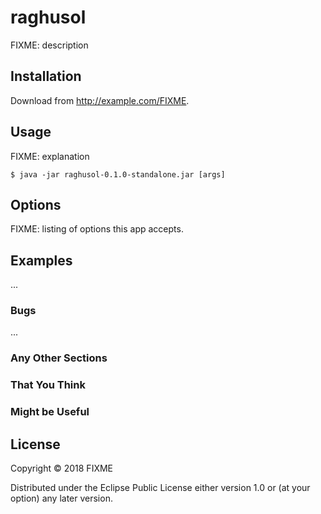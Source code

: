 # raghusol

FIXME: description

## Installation

Download from http://example.com/FIXME.

## Usage

FIXME: explanation

    $ java -jar raghusol-0.1.0-standalone.jar [args]

## Options

FIXME: listing of options this app accepts.

## Examples

...

### Bugs

...

### Any Other Sections
### That You Think
### Might be Useful

## License

Copyright © 2018 FIXME

Distributed under the Eclipse Public License either version 1.0 or (at
your option) any later version.
